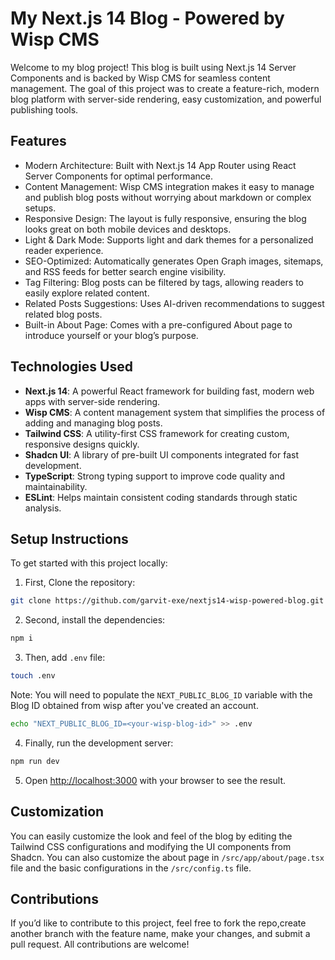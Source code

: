# My Next.js 14 Blog - Powered by Wisp CMS

Welcome to my blog project! This blog is built using Next.js 14 Server Components and is backed by Wisp CMS for seamless content management. The goal of this project was to create a feature-rich, modern blog platform with server-side rendering, easy customization, and powerful publishing tools.

## Features

- Modern Architecture: Built with Next.js 14 App Router using React Server Components for optimal performance.
- Content Management: Wisp CMS integration makes it easy to manage and publish blog posts without worrying about markdown or complex setups.
- Responsive Design: The layout is fully responsive, ensuring the blog looks great on both mobile devices and desktops.
- Light & Dark Mode: Supports light and dark themes for a personalized reader experience.
- SEO-Optimized: Automatically generates Open Graph images, sitemaps, and RSS feeds for better search engine visibility.
- Tag Filtering: Blog posts can be filtered by tags, allowing readers to easily explore related content.
- Related Posts Suggestions: Uses AI-driven recommendations to suggest related blog posts.
- Built-in About Page: Comes with a pre-configured About page to introduce yourself or your blog’s purpose.

## Technologies Used

- **Next.js 14**: A powerful React framework for building fast, modern web apps with server-side rendering.
- **Wisp CMS**: A content management system that simplifies the process of adding and managing blog posts.
- **Tailwind CSS**: A utility-first CSS framework for creating custom, responsive designs quickly.
- **Shadcn UI**: A library of pre-built UI components integrated for fast development.
- **TypeScript**: Strong typing support to improve code quality and maintainability.
- **ESLint**: Helps maintain consistent coding standards through static analysis.

## Setup Instructions

To get started with this project locally:

1. First, Clone the repository:

```bash
git clone https://github.com/garvit-exe/nextjs14-wisp-powered-blog.git
```

2. Second, install the dependencies:

```bash
npm i
```

3. Then, add `.env` file:

```bash
touch .env
```

Note: You will need to populate the `NEXT_PUBLIC_BLOG_ID` variable with the Blog ID obtained from wisp after you've created an account.

```bash
echo "NEXT_PUBLIC_BLOG_ID=<your-wisp-blog-id>" >> .env
```

4. Finally, run the development server:

```bash
npm run dev
```

5. Open [http://localhost:3000](http://localhost:3000) with your browser to see the result.

## Customization

You can easily customize the look and feel of the blog by editing the Tailwind CSS configurations and modifying the UI components from Shadcn. You can also customize the about page in `/src/app/about/page.tsx` file and the basic configurations in the `/src/config.ts` file.

## Contributions

If you’d like to contribute to this project, feel free to fork the repo,create another branch with the feature name, make your changes, and submit a pull request. All contributions are welcome!